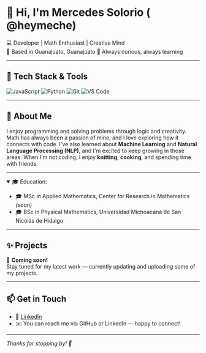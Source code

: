 # 👋 Hi, I'm Mercedes Solorio ( @heymeche)

💻 Developer | Math Enthusiast | Creative Mind  
📍 Based in Guanajuato, Guanajuato
🎯 Always curious, always learning  

---

## 🚀 Tech Stack & Tools

![JavaScript](https://img.shields.io/badge/-JavaScript-black?style=flat-square&logo=javascript)
![Python](https://img.shields.io/badge/-Python-black?style=flat-square&logo=python)
![Git](https://img.shields.io/badge/-Git-black?style=flat-square&logo=git)
![VS Code](https://img.shields.io/badge/-VS%20Code-black?style=flat-square&logo=visual-studio-code)

---

## 🧩 About Me

I enjoy programming and solving problems through logic and creativity.  
Math has always been a passion of mine, and I love exploring how it connects with code. 
I've also learned about **Machine Learning** and **Natural Language Processing (NLP)**, and I'm excited to keep growing in those areas. 
When I'm not coding, I enjoy **knitting**, **cooking**, and spending time with friends.

---

<details open>
  <summary>🎓 Education:</summary>

- 🎓 MSc in Applied Mathematics, Center for Research in Mathematics *(soon)*  
- 🎓 BSc in Physical Mathematics, Universidad Michoacana de San Nicolás de Hidalgo
</details>

---

## ✨ Projects

🔸 **Coming soon!**  
Stay tuned for my latest work — currently updating and uploading some of my projects.

---

## 📫 Get in Touch

- 🔗 [LinkedIn](https://www.linkedin.com/feed/?trk=guest_homepage-basic_google-one-tap-submit)
- ✉️ You can reach me via GitHub or LinkedIn — happy to connect!

---

_Thanks for stopping by! 🌸_
